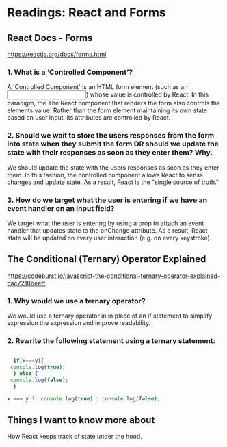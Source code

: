 # Readings: React and Forms

## React Docs - Forms

https://reactjs.org/docs/forms.html

### 1. What is a ‘Controlled Component’?

A 'Controlled Component' is an HTML form element (such as an <input>) whose value is controlled by React. In this paradigm, the The React component that renders the form also controls the elements value. Rather than the form element maintaining its own state based on user input, its attributes are controlled by React.

### 2. Should we wait to store the users responses from the form into state when they submit the form OR should we update the state with their responses as soon as they enter them? Why.

We should update the state with the users responses as soon as they enter them. In this fashion, the controlled component allows React to sense changes and update state. As a result, React is the "single source of truth."

### 3. How do we target what the user is entering if we have an event handler on an input field?

We target what the user is entering by using a prop to attach an event handler that updates state to the onChange attribute. As a result, React state will be updated on every user interaction (e.g. on every keystroke).

## The Conditional (Ternary) Operator Explained

https://codeburst.io/javascript-the-conditional-ternary-operator-explained-cac7218beeff

### 1. Why would we use a ternary operator?

We would use a ternary operator in in place of an if statement to simplify expression the expression and improve readability.

### 2. Rewrite the following statement using a ternary statement:

```Javascript

  if(x===y){
 console.log(true);
  } else {
 console.log(false);
  }

x === y ?  console.log(true) : console.log(false);

```

## Things I want to know more about

How React keeps track of state under the hood.
